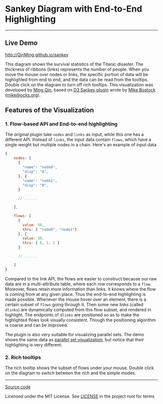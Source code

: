 # Sankey Diagram with End-to-End Highlighting

------------------------

<!-- ![Screenshoot](//github.com/QinMing/d3-sankey-with-highlighting/blob/gh-pages/asset/screenshot.png?raw=true) -->
<!-- Titanic Survivors. Data source: [Robert J. MacG. Dawson](//www.amstat.org/publications/jse/v3n3/datasets.dawson.html) -->

## Live Demo

http://QinMing.github.io/sankey

This diagram shows the survival statistics of the Titanic disaster. The thickness of ribbons (links) represents the number of people. When you move the mouse over nodes or links, the specific portion of data will be highlighted from end to end, and the data can be read from the tooltips. Double click on the diagram to turn off rich tooltips. This visualization was developed by [Ming Qin](//github.com/QinMing), based on [D3 Sankey plugin](http://bost.ocks.org/mike/sankey/) wrote by [Mike Bostock](//github.com/mbostock) (<mike@ocks.org>).

## Features of the Visualization

### 1. Flow-based API and End-to-end highlighting

The original plugin take `nodes` and `links` as input, while this one has a different API. Instead of `links`, the input data contain `flows`, which have a single weight but multiple nodes in a chain. Here's an example of input data

```javascript
{
    nodes: [
      {
        "name": "node0",
        "disp": "A",
      }, {
        "name": "node1",
        "disp": "B",
      }

      // ......

    ],

    flows: [
      {
        value: 50,
        thru: [ "node0", "node1"]
      }, {
        value: 30,
        thru: [ 0, 1, 2 ]
      }

      // ......

    ]
}
```
Compared to the link API, the flows are easier to construct because our raw data are in a multi-attribute table, where each row corresponds to a `flow`. Moreover, flows retain more information than links. It knows where the flow is coming from at any given place. Thus the end-to-end highlighting is made possible. Whenever the mouse hover over an element, there is a certain subset of `flows` going through it. Then some new links (called `dlinks`) are dynamically computed from this flow subset, and rendered in highlight. The endpoints of `dlinks` are positioned so as to make the highlighted flows look visually consistent. Though the positioning algorithm is coarse and can be improved.

The plugin is also very suitable for visualizing parallel sets. The demo shows the same data as [parallel set visualization](https://www.jasondavies.com/parallel-sets/), but notice that their highlighting is very different.

### 2. Rich tooltips

The rich tooltip shows the subset of flows under your mouse. Double click on the diagram to switch between the rich and the simple modes.

------------------------

[Source code](//github.com/QinMing/d3-sankey-with-highlighting)

Licensed under the MIT License. See [LICENSE](//github.com/QinMing/d3-sankey-with-highlighting/blob/gh-pages/LICENSE) in the project root for terms
